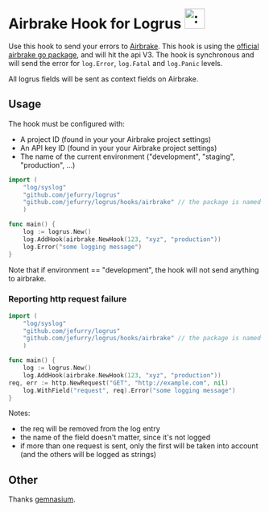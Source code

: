 # Airbrake Hook for Logrus <img src="http://i.imgur.com/hTeVwmJ.png" width="40" height="40" alt=":walrus:" class="emoji" title=":walrus:" />

Use this hook to send your errors to [Airbrake](https://airbrake.io/).
This hook is using the [official airbrake go package](https://github.com/airbrake/gobrake), and will hit the api V3.
The hook is synchronous and will send the error for `log.Error`, `log.Fatal` and `log.Panic` levels.

All logrus fields will be sent as context fields on Airbrake.

## Usage

The hook must be configured with:

* A project ID (found in your your Airbrake project settings)
* An API key ID (found in your your Airbrake project settings)
* The name of the current environment ("development", "staging", "production", ...)

```go
import (
    "log/syslog"
    "github.com/jefurry/logrus"
    "github.com/jefurry/logrus/hooks/airbrake" // the package is named "aibrake"
    )

func main() {
    log := logrus.New()
    log.AddHook(airbrake.NewHook(123, "xyz", "production"))
    log.Error("some logging message")
}
```

Note that if environment == "development", the hook will not send anything to airbrake.

### Reporting http request failure


```go
import (
    "log/syslog"
    "github.com/jefurry/logrus"
    "github.com/jefurry/logrus/hooks/airbrake" // the package is named "aibrake"
    )

func main() {
    log := logrus.New()
    log.AddHook(airbrake.NewHook(123, "xyz", "production"))
req, err := http.NewRequest("GET", "http://example.com", nil)
    log.WithField("request", req).Error("some logging message")
}
```

Notes:

* the req will be removed from the log entry
* the name of the field doesn't matter, since it's not logged
* if more than one request is sent, only the first will be taken into account (and the others will be logged as strings)


## Other

Thanks [gemnasium](https://github.com/gemnasium/logrus-airbrake-hook).

